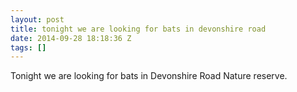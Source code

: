 ```yaml
---
layout: post
title: tonight we are looking for bats in devonshire road
date: 2014-09-28 18:18:36 Z
tags: []
---
```

Tonight we are looking for bats in Devonshire Road Nature reserve.
